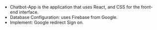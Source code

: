 * Chatbot-App is the application that uses React, and CSS for the front-end interface.
* Database Configuration: uses Firebase from Google.
* Implement: Google redirect Sign on. 
               
